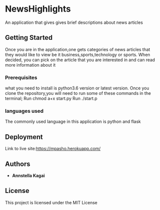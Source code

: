 # NewsHighlights

An application that gives gives brief descriptions about news articles

## Getting Started

Once you are in the application,one gets categories of news articles that they would like to view be it business,sports,technology or sports.
When decided, you can pick on the article that you are interested in and can read more information about it

### Prerequisites

what you need to install is python3.6 version or latest version.
Once you clone the repository,you will need to run some of these commands in the terminal;
 Run chmod a+x start.py
 Run ./start.p


### languages used
The commonly used language in this application is python and flask


## Deployment

Link to live site:https://mpasho.herokuapp.com/


## Authors

* **Annstella Kagai** 


## License

This project is licensed under the MIT License 

